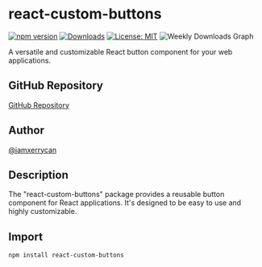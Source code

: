 # react-custom-buttons

[![npm version](https://badge.fury.io/js/react-custom-buttons.svg)](https://badge.fury.io/js/react-custom-buttons)
[![Downloads](https://img.shields.io/npm/dt/react-npm-button.svg)](https://www.npmjs.com/package/react-npm-button)
[![License: MIT](https://img.shields.io/badge/License-MIT-blue.svg)](https://opensource.org/licenses/MIT)
![Weekly Downloads Graph](https://img.shields.io/npm/dw/react-custom-buttons?style=flat&label=Weekly%20Downloads)


A versatile and customizable React button component for your web applications.

## GitHub Repository

[GitHub Repository](https://github.com/iamxerrycan/NPMpackage/react-custom-buttons)

## Author

[@iamxerrycan](https://github.com/iamxerrycan)

## Description

The "react-custom-buttons" package provides a reusable button component for React applications. It's designed to be easy to use and highly customizable.

## Import

```bash
npm install react-custom-buttons
